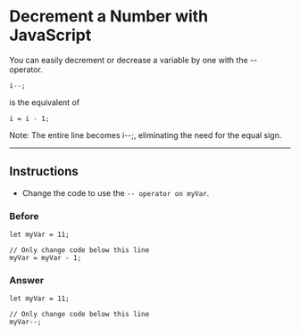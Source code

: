 # Decrement a Number with JavaScript

You can easily decrement or decrease a variable by one with the -- operator.

```
i--;
```

is the equivalent of

```
i = i - 1;
```

Note: The entire line becomes i--;, eliminating the need for the equal sign.


--- 

## Instructions
- Change the code to use the `-- operator on myVar`.

### Before

```
let myVar = 11;

// Only change code below this line
myVar = myVar - 1;
```

### Answer

```
let myVar = 11;

// Only change code below this line
myVar--;
```